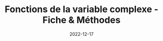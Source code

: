 ---
title: "Fonctions de la variable complexe - Fiche & Méthodes"
collection: documents
permalink: /documents/fonctions-de-la-variable-complexe-fiche-methodes
date: 2022-12-17
paperurl: '/files/ma104_fiche_exam.pdf'
overleaf: 'https://www.overleaf.com/read/jvkkwghctkxk'
citation: " "
---